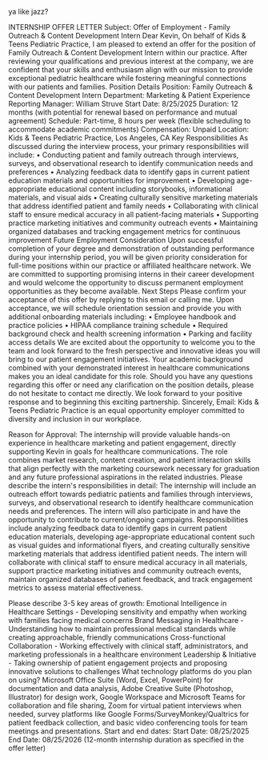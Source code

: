 ya like jazz?

INTERNSHIP OFFER LETTER
Subject: Offer of Employment - Family Outreach & Content Development Intern
Dear Kevin,
On behalf of Kids & Teens Pediatric Practice, I am pleased to extend an offer for the position of Family Outreach & Content Development Intern within our practice. After reviewing your qualifications and previous interest at the company, we are confident that your skills and enthusiasm align with our mission to provide exceptional pediatric healthcare while fostering meaningful connections with our patients and families.
Position Details
Position: Family Outreach & Content Development Intern Department: Marketing & Patient Experience Reporting Manager: William Struve Start Date: 8/25/2025 Duration: 12 months (with potential for renewal based on performance and mutual agreement) Schedule: Part-time, 8 hours per week (flexible scheduling to accommodate academic commitments) Compensation: Unpaid Location: Kids & Teens Pediatric Practice, Los Angeles, CA
Key Responsibilities
As discussed during the interview process, your primary responsibilities will include:
	•	Conducting patient and family outreach through interviews, surveys, and observational research to identify communication needs and preferences
	•	Analyzing feedback data to identify gaps in current patient education materials and opportunities for improvement
	•	Developing age-appropriate educational content including storybooks, informational materials, and visual aids
	•	Creating culturally sensitive marketing materials that address identified patient and family needs
	•	Collaborating with clinical staff to ensure medical accuracy in all patient-facing materials
	•	Supporting practice marketing initiatives and community outreach events
	•	Maintaining organized databases and tracking engagement metrics for continuous improvement
Future Employment Consideration
Upon successful completion of your degree and demonstration of outstanding performance during your internship period, you will be given priority consideration for full-time positions within our practice or affiliated healthcare network. We are committed to supporting promising interns in their career development and would welcome the opportunity to discuss permanent employment opportunities as they become available.
Next Steps
Please confirm your acceptance of this offer by replying to this email or calling me. Upon acceptance, we will schedule orientation session and provide you with additional onboarding materials including:
	•	Employee handbook and practice policies
	•	HIPAA compliance training schedule
	•	Required background check and health screening information
	•	Parking and facility access details
We are excited about the opportunity to welcome you to the team and look forward to the fresh perspective and innovative ideas you will bring to our patient engagement initiatives. Your academic background combined with your demonstrated interest in healthcare communications makes you an ideal candidate for this role.
Should you have any questions regarding this offer or need any clarification on the position details, please do not hesitate to contact me directly.
We look forward to your positive response and to beginning this exciting partnership.
Sincerely,
Email:
Kids & Teens Pediatric Practice is an equal opportunity employer committed to diversity and inclusion in our workplace.



Reason for Approval: The internship will provide valuable hands-on experience in healthcare marketing and patient engagement, directly supporting Kevin  in goals for healthcare communications. The role combines market research, content creation, and patient interaction skills that align perfectly with the marketing coursework necessary for graduation and any future professional aspirations in the related industries.
Please describe the intern's responsibilities in detail: The internship will include an outreach effort towards pediatric patients and families through interviews, surveys, and observational research to identify healthcare communication needs and preferences. The intern will also participate in and have the opportunity to contribute to current/ongoing campaigns. Responsibilities include analyzing feedback data to identify gaps in current patient education materials, developing age-appropriate educational content such as visual guides and informational flyers, and creating culturally sensitive marketing materials that address identified patient needs. The intern will collaborate with clinical staff to ensure medical accuracy in all materials, support practice marketing initiatives and community outreach events, maintain organized databases of patient feedback, and track engagement metrics to assess material effectiveness.

Please describe 3-5 key areas of growth:
Emotional Intelligence in Healthcare Settings - Developing sensitivity and empathy when working with families facing medical concerns
Brand Messaging in Healthcare - Understanding how to maintain professional medical standards while creating approachable, friendly communications
Cross-functional Collaboration - Working effectively with clinical staff, administrators, and marketing professionals in a healthcare environment
Leadership & Initiative - Taking ownership of patient engagement projects and proposing innovative solutions to  challenges
What technology platforms do you plan on using? Microsoft Office Suite (Word, Excel, PowerPoint) for documentation and data analysis, Adobe Creative Suite (Photoshop, Illustrator) for design work, Google Workspace and Microsoft Teams for collaboration and file sharing, Zoom for virtual patient interviews when needed, survey platforms like Google Forms/SurveyMonkey/Qualtrics for patient feedback collection, and basic video conferencing tools for team meetings and presentations.
Start and end dates: Start Date: 08/25/2025 End Date: 08/25/2026 (12-month internship duration as specified in the offer letter)